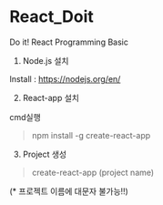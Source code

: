 # React_Doit

Do it!
React Programming Basic

1. Node.js 설치

Install : https://nodejs.org/en/


2. React-app 설치

cmd실행
> npm install -g create-react-app


3. Project 생성
> create-react-app (project name)

(* 프로젝트 이름에 대문자 불가능!!)
